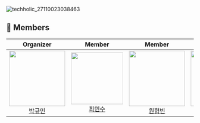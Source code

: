 ![techholic_27110023038463](https://github.com/user-attachments/assets/6634f620-b208-4ee0-b9ee-547d8b42bed1)



## 👥 Members

| Organizer | Member | Member | Member | Member |
|:---------:|:------:|:------:|:------:|:------:|
| <img src="https://avatars.githubusercontent.com/u/150355097?v=4&s=120" width="150"/><br>[박규민](https://github.com/FrontHeadlock) | <img src="https://avatars.githubusercontent.com/u/162654709?v=4&s=150" width="140"/><br>[최민수](https://github.com/CMIN-SU) | <img src="https://avatars.githubusercontent.com/u/185748369?v=4" width="150"/><br>[원형빈](https://github.com/snowshower) | <img src="https://avatars.githubusercontent.com/u/164002757?v=4" width="150"/><br>[김응현](https://github.com/yessh) | <img src="https://avatars.githubusercontent.com/u/103066456?v=4" width="150"/><br>[박하은](https://github.com/haeun9634) |
